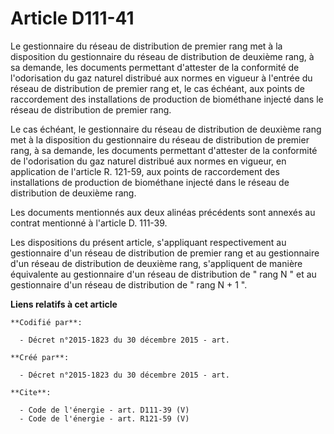 # Article D111-41

Le gestionnaire du réseau de distribution de premier rang met à la disposition du gestionnaire du réseau de distribution de
deuxième rang, à sa demande, les documents permettant d'attester de la conformité de l'odorisation du gaz naturel distribué
aux normes en vigueur à l'entrée du réseau de distribution de premier rang et, le cas échéant, aux points de raccordement des
installations de production de biométhane injecté dans le réseau de distribution de premier rang. 

Le cas échéant, le gestionnaire du réseau de distribution de deuxième rang met à la disposition du gestionnaire du réseau de
distribution de premier rang, à sa demande, les documents permettant d'attester de la conformité de l'odorisation du gaz
naturel distribué aux normes en vigueur, en application de l'article R. 121-59, aux points de raccordement des installations
de production de biométhane injecté dans le réseau de distribution de deuxième rang. 

Les documents mentionnés aux deux alinéas précédents sont annexés au contrat mentionné à l'article D. 111-39. 

Les dispositions du présent article, s'appliquant respectivement au gestionnaire d'un réseau de distribution de premier rang
et au gestionnaire d'un réseau de distribution de deuxième rang, s'appliquent de manière équivalente au gestionnaire d'un
réseau de distribution de " rang N " et au gestionnaire d'un réseau de distribution de " rang N + 1 ".

**Liens relatifs à cet article**

	**Codifié par**:

	  - Décret n°2015-1823 du 30 décembre 2015 - art.

	**Créé par**:

	  - Décret n°2015-1823 du 30 décembre 2015 - art.

	**Cite**:

	  - Code de l'énergie - art. D111-39 (V)
	  - Code de l'énergie - art. R121-59 (V)
